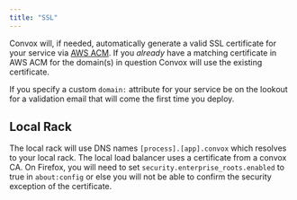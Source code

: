 ```yaml
---
title: "SSL"
---
```


Convox will, if needed, automatically generate a valid SSL certificate for your service via [AWS ACM](https://aws.amazon.com/certificate-manager/). If you _already_ have a matching certificate in AWS ACM for the domain(s) in question Convox will use the existing certificate.

If you specify a custom `domain:` attribute for your service be on the lookout for a validation email that will come the first time you deploy.

## Local Rack

The local rack will use DNS names `[process].[app].convox` which resolves to your local rack. The local load balancer uses a certificate from a convox CA. On Firefox, you will need to set `security.enterprise_roots.enabled` to true in `about:config` or else you will not be able to confirm the security exception of the certificate.
